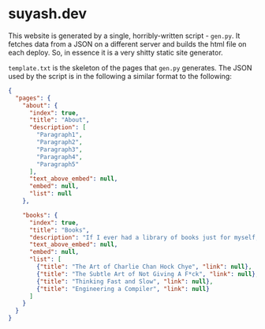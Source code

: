 # suyash.dev

This website is generated by a single, horribly-written script - `gen.py`.
It fetches data from a JSON on a different server and builds the html file
on each deploy. So, in essence it is a very shitty static site generator.

`template.txt` is the skeleton of the pages that `gen.py` generates. The
JSON used by the script is in the following a similar format to the following:

```json
{
  "pages": {
    "about": {
      "index": true,
      "title": "About",
      "description": [
        "Paragraph1",
        "Paragraph2",
        "Paragraph3",
        "Paragraph4",
        "Paragraph5"
      ],
      "text_above_embed": null,
      "embed": null,
      "list": null
    },

    "books": {
      "index": true,
      "title": "Books",
      "description": "If I ever had a library of books just for myself, these are some of the books which would definitely be on the shelves. I haven't read all of them but I hope to be able to someday:",
      "text_above_embed": null,
      "embed": null,
      "list": [
        {"title": "The Art of Charlie Chan Hock Chye", "link": null},
        {"title": "The Subtle Art of Not Giving A F*ck", "link": null},
        {"title": "Thinking Fast and Slow", "link": null},
        {"title": "Engineering a Compiler", "link": null}
      ]
    }
  }
}

```

